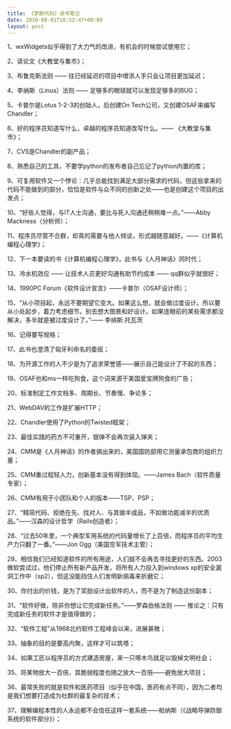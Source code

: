 ```yaml
---
title: 《梦断代码》读书笔记
date: 2010-08-01T10:52:47+00:00
layout: post
---
```

1、wxWidgets似乎得到了大力气的改进，有机会的时候尝试使用它；
  
2、读论文《大教堂与集市》；
  
3、布鲁克斯法则 —— 往已经延迟的项目中增添人手只会让项目更加延迟；
  
4、李纳斯（Linus）法则 —— 足够多的眼球就可以发现足够多的BUG；
  
5、卡普尔是Lotus 1-2-3的创始人，后创建On Tech公司，又创建OSAF来编写Chandler；
  
6、好的程序员知道写什么，卓越的程序员知道改写什么。—— 《大教堂与集市》；
  
7、CVS是Chandler的副产品；
  
8、熟悉自己的工具，不要学python的发布者自己忘记了python内置的库；
  
9、可复用软件又一个悖论：几乎总能找到满足大部分需求的代码，但这些拿来的代码不能做到的部分，恰恰是软件与众不同的创新之处——也是创建这个项目的出发点；
  
10、“好些人觉得，与IT人士沟通，要比与死人沟通还稍稍难一点。”——Abby Mackness（分析师）；
  
11、程序员尽管不合群，却真的需要与他人倾谈，形式越随意越好。——《计算机编程心理学》；
  
12、下一本要读的书《计算机编程心理学》，此书与《人月神话》同时代；
  
13、冷水机效应 —— 让技术人员更好沟通有助节约成本 —— qq群似乎就很好；
  
14、1990PC Forum《软件设计宣言》——卡普尔（OSAF设计师）；
  
15、“从小项目起，永远不要期望它变大。如果这么想，就会做过度设计。所以要从小处起步，着力考虑细节。别去想大图景和好设计。如果连眼前的某些需求都没解决，多半就是被过度设计了。”—— 李纳斯.托瓦茨
  
16、记得要写规格；
  
17、此书也澄清了匈牙利命名的委屈；
  
18、为开源工作的人不少是为了追求荣誉感——展示自己能设计了不起的东西；
  
19、OSAF也和ms一样吃狗食，这个词来源于美国爱宝牌狗食的广告；
  
20、标准制定工作文档多、周期长、节奏慢、争论多；
  
21、WebDAV的工作是扩展HTTP；
  
22、Chandler使用了Python的Twisted框架；
  
23、最佳实践的药方不可重开，银弹不会再次装入弹夹；
  
24、CMM是《人月神话》的作者搞出来的，美国国防部用它测量承包商的组织力量；
  
25、CMM重过程轻人力，创新基本没有得到体现。——James Bach（软件质量专家）；
  
26、CMM有用于小团队和个人的版本——TSP、PSP；
  
27、“精简代码、拒绝在先、找对人、与其做半成品，不如做功能减半的优质品。”——汉森的设计哲学（Rails创造者）；
  
28、“过去50年里，一个典型军用系统的代码量增长了上百倍，而程序员的平均生产力只翻了一番。”——Jon Ogg（美国空军技术主管）；
  
29、相信我们已经知道软件的所有用途，人们就不会再去寻找更好的东西。2003微软尝试过，他们停止所有新产品开发，将所有人力投入到windows xp的安全漏洞工作中（sp2），但这没能挡住人们发明新病毒来折磨它；
  
30、你付出的价钱，是为了奖励设计出软件的人，而不是为了制造这份副本；
  
31、“软件好做，除非你想让它完成新任务。”——罗森伯格法则 —— 推论之：只有完成新任务的软件才是值得做的；
  
32、“软件工程”从1968北约软件工程峰会以来，进展甚微；
  
33、抽象的目的是要高内聚，这样才可以筑塔；
  
34、如果工匠以程序员的方式建造房屋，来一只啄木鸟就足以毁掉文明社会；
  
35、将某物放大一百倍，其脆弱程度也随之放大一百倍——避免放大项目；
  
36、最常失败的就是软件和医药项目（似乎在中国，医药有点不同），因为二者均是我们想要打造成为社群的最复杂的技术；
  
37、理解编程本性的人永远都不会信任这样一套系统——帕纳斯（《战略导弹防御系统的软件部分》）；
